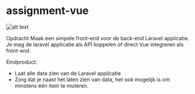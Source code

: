 # assignment-vue

![alt text](https://encrypted-tbn0.gstatic.com/images?q=tbn:ANd9GcRGmUav4XCpZdfDU2lJqSlTRsA1daMrRA1egA&usqp=CAU)


Opdracht
Maak een simpele front-end voor de back-end Laravel applicatie.
Je mag de laravel applicatie als API koppelen of direct Vue integreren als front-end.

Eindproduct:
- Laat alle data zien van de Laravel applicatie
- Zorg dat je naast het laten zien van data, het ook mogelijk is om minstens één item te muteren.
